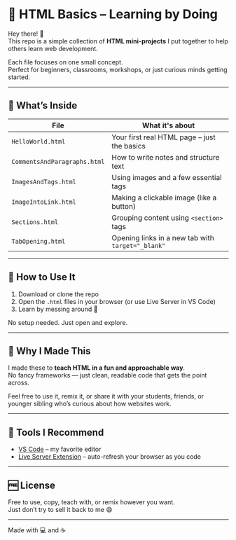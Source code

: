 # 🧠 HTML Basics – Learning by Doing

Hey there! 👋  
This repo is a simple collection of **HTML mini-projects** I put together to help others learn web development.

Each file focuses on one small concept.  
Perfect for beginners, classrooms, workshops, or just curious minds getting started.

---

## 📁 What’s Inside

| File | What it's about |
|------|------------------|
| `HelloWorld.html` | Your first real HTML page – just the basics |
| `CommentsAndParagraphs.html` | How to write notes and structure text |
| `ImagesAndTags.html` | Using images and a few essential tags |
| `ImageIntoLink.html` | Making a clickable image (like a button) |
| `Sections.html` | Grouping content using `<section>` tags |
| `TabOpening.html` | Opening links in a new tab with `target="_blank"` |

---

## 🚀 How to Use It

1. Download or clone the repo
2. Open the `.html` files in your browser (or use Live Server in VS Code)
3. Learn by messing around 💪

No setup needed. Just open and explore.

---

## 🙌 Why I Made This

I made these to **teach HTML in a fun and approachable way**.  
No fancy frameworks — just clean, readable code that gets the point across.

Feel free to use it, remix it, or share it with your students, friends, or younger sibling who’s curious about how websites work.

---

## 🔧 Tools I Recommend

- [VS Code](https://code.visualstudio.com/) – my favorite editor
- [Live Server Extension](https://marketplace.visualstudio.com/items?itemName=ritwickdey.LiveServer) – auto-refresh your browser as you code

---

## 🆓 License

Free to use, copy, teach with, or remix however you want.  
Just don’t try to sell it back to me 😄

---

Made with 💻 and ☕

